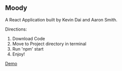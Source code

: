 ## Moody

A React Application built by Kevin Dai and Aaron Smith.

Directions:
1. Download Code
2. Move to Project directory in terminal
3. Run 'npm' start
4. Enjoy!

[Demo](https://www.youtube.com/watch?v=ZAJDDkD-37c)

